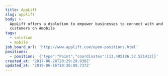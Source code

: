 ```yaml
---
title: AppLift
slug: applift
body: >-
  AppLift offers a #solution to empower businesses to connect with and activate
  customers on #mobile
tags:
  - solution
  - mobile
job_board_url: 'http://www.applift.com/open-positions.html'
positions:
  - position: '{"type":"Point","coordinates":[13.405186,52.521412]}'
created_at: '2017-06-28T20:29:29.930Z'
updated_at: '2019-06-16T10:36:09.737Z'
---
```



